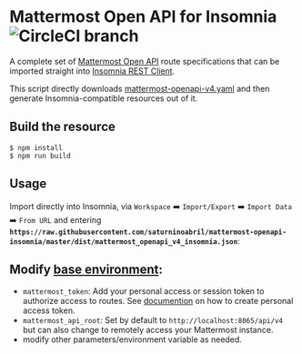 # Mattermost Open API for Insomnia ![CircleCI branch](https://img.shields.io/circleci/project/github/saturninoabril/mattermost-openapi-insomnia/master.svg)

A complete set of [Mattermost Open API](https://api.mattermost.com/) route specifications that can be imported straight into [Insomnia REST Client](https://insomnia.rest/).

This script directly downloads [mattermost-openapi-v4.yaml](https://api.mattermost.com/static/mattermost-openapi-v4.yaml) and then generate Insomnia-compatible resources out of it.

## Build the resource
```
$ npm install
$ npm run build
```

## Usage

Import directly into Insomnia, via `Workspace` :arrow_right: `Import/Export` :arrow_right: `Import Data` :arrow_right: `From URL` and entering **`https://raw.githubusercontent.com/saturninoabril/mattermost-openapi-insomnia/master/dist/mattermost_openapi_v4_insomnia.json`**:

## Modify [base environment](https://support.insomnia.rest/article/18-environment-variables):
- `mattermost_token`: Add your personal access or session token to authorize access to routes.  See [documention](https://docs.mattermost.com/developer/personal-access-tokens.html) on how to create personal access token.
- `mattermost_api_root`: Set by default to `http://localhost:8065/api/v4` but can also change to remotely access your Mattermost instance.
- modify other parameters/environment variable as needed.
